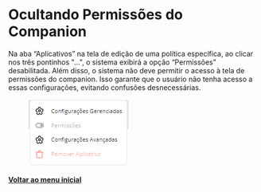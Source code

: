 # Ocultando Permissões do Companion

Na aba “Aplicativos” na tela de edição de uma política específica, ao clicar nos três pontinhos "...", o sistema exibirá a opção “Permissões” desabilitada. Além disso, o sistema não deve permitir o acesso à tela de permissões do companion. Isso garante que o usuário não tenha acesso a essas configurações, evitando confusões desnecessárias.

<figure><img src="../../.gitbook/assets/image (6) (1).png" alt=""><figcaption></figcaption></figure>

[**Voltar ao menu inicial**](./)
